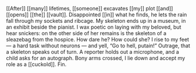 [[After]] [[many]] lifetimes, [[someone]] excavates [[my]] plot [[and]] [[opens]] [[the]] [[vault]]. Disappointed [[in]] what he finds, he lets the rain fall through my sockets and ribcage. My skeleton ends up in a museum, in an exhibit beside the pianist. I wax poetic on laying with my beloved, but hear snickers: on the other side of her remains is the skeleton of a sleazebag from the hospice. How dare he? How could she? I rise to my feet — a hard task without neurons — and yell, “Go to hell, putain!” Outrage, that a skeleton speaks out of turn. A reporter holds out a microphone, and a child asks for an autograph. Bony arms crossed, I lie down and accept my role as a [[cuckold]]. Fin.